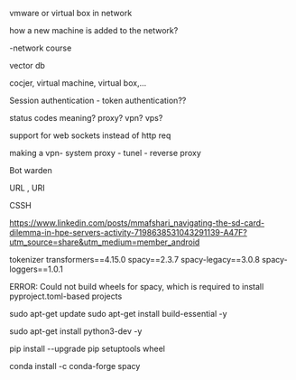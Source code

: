 
vmware or virtual box in network

how a new machine is added to the network? 

-network course

vector db

cocjer, virtual machine, virtual box,...

Session authentication - token authentication??

status codes meaning? 
proxy?
vpn?
vps?

support for web sockets instead of http req

making a vpn- system proxy - tunel - reverse proxy

Bot warden


URL , URI

CSSH

https://www.linkedin.com/posts/mmafshari_navigating-the-sd-card-dilemma-in-hpe-servers-activity-7198638531043291139-A47F?utm_source=share&utm_medium=member_android

tokenizer
transformers==4.15.0
spacy==2.3.7
spacy-legacy==3.0.8
spacy-loggers==1.0.1



ERROR: Could not build wheels for spacy, which is required to install pyproject.toml-based projects

sudo apt-get update
sudo apt-get install build-essential -y

sudo apt-get install python3-dev -y

pip install --upgrade pip setuptools wheel

conda install -c conda-forge spacy

